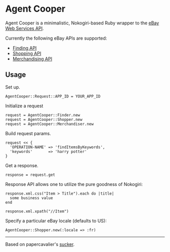 Agent Cooper
======

Agent Cooper is a minimalistic, Nokogiri-based Ruby wrapper to the [eBay Web Services API](http://developer.ebay.com/).

Currently the following eBay APIs are supported:
  - [Finding API](http://developer.ebay.com/products/finding/)
  - [Shopping API](http://developer.ebay.com/products/shopping/)
  - [Merchandising API](http://developer.ebay.com/products/merchandising/)

Usage
-----
Set up.
    
    AgentCooper::Request::APP_ID = YOUR_APP_ID

Initialize a request
    
    request = AgentCooper::Finder.new
    request = AgentCooper::Shopper.new
    request = AgentCooper::Merchandiser.new

Build request params.

    request << {
      'OPERATION-NAME' => 'findItemsByKeywords',
      'keywords'       => 'harry potter'
    }

Get a response.

    response = request.get

Response API allows one to utilize the pure goodness of Nokogiri:

    response.xml.css("Item > Title").each do |title|
      some business value
    end

    response.xml.xpath("//Item")

Specify a particular eBay locale (defaults to US):

    AgentCooper::Shopper.new(:locale => :fr)

----

Based on papercavalier's [sucker](http://github.com/papercavalier/sucker).
